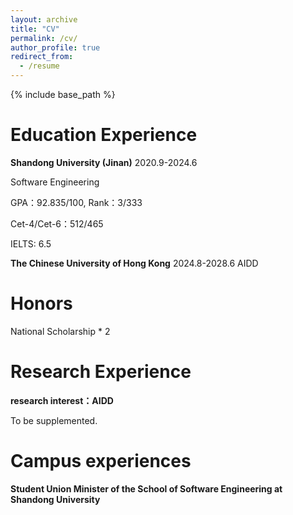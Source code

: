 ```yaml
---
layout: archive
title: "CV"
permalink: /cv/
author_profile: true
redirect_from:
  - /resume
---
```


{% include base_path %}

# **Education Experience**

**Shandong University (Jinan)**  2020.9-2024.6

Software Engineering

GPA：92.835/100, Rank：3/333

Cet-4/Cet-6：512/465

IELTS: 6.5

**The Chinese University of Hong Kong**  2024.8-2028.6
AIDD


# **Honors**

National Scholarship * 2



# **Research Experience**

**research interest：AIDD** 

To be supplemented.


# **Campus experiences**

**Student Union Minister of the School of Software Engineering at Shandong University** 
